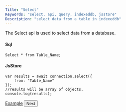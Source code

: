 ```yaml
---
Title: "Select"
Keywords: "select, api, query, indexeddb, jsstore"
Description: "select data from a table in indexeddb"
---
```


The Select api is used to select data from a database.

#### Sql

```
Select * from Table_Name;
```

#### JsStore

```
var results = await connection.select({
    from: "Table_Name"
});
//results will be array of objects.
console.log(results);
```

<p class="margin-top-40px text-center">
    <a class="btn info" target="_blank" href="https://ujjwalguptaofficial.github.io/idbstudio/?db=Demo&query=select(%7B%0A%20%20%20%20from%3A%20%22Customers%22%0A%7D)%3B%0A">Example</a>
    <button class="btn info btnNext">Next</button>
</p>